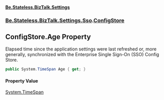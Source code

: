 #### [Be.Stateless.BizTalk.Settings](README.md 'README')
### [Be.Stateless.BizTalk.Settings.Sso](Be.Stateless.BizTalk.Settings.Sso.md 'Be.Stateless.BizTalk.Settings.Sso').[ConfigStore](ConfigStore.md 'Be.Stateless.BizTalk.Settings.Sso.ConfigStore')

## ConfigStore.Age Property

Elapsed time since the application settings were last refreshed or, more generally, synchronized with the Enterprise
Single Sign-On (SSO) Config Store.

```csharp
public System.TimeSpan Age { get; }
```

#### Property Value
[System.TimeSpan](https://docs.microsoft.com/en-us/dotnet/api/System.TimeSpan 'System.TimeSpan')